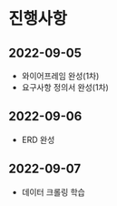 # 진행사항
## 2022-09-05
- 와이어프레임 완성(1차)
- 요구사항 정의서 완성(1차)
## 2022-09-06
- ERD 완성

## 2022-09-07

- 데이터 크롤링 학습